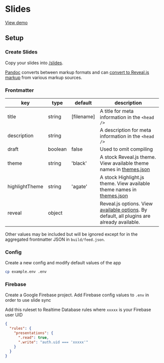 # Slides

[View demo](https://brettinternet.github.io/slides/markup-demo)

## Setup

### Create Slides

Copy your slides into [/slides](./slides).

[Pandoc](https://pandoc.org/installing.html) converts between markup formats and can [convert to Reveal.js markup](https://pandoc.org/MANUAL.html#slide-shows) from various markup sources.

### Frontmatter

| key            | type    | default    | description                                                                                                               |
| -------------- | ------- | ---------- | ------------------------------------------------------------------------------------------------------------------------- |
| title          | string  | [filename] | A title for meta information in the `<head />`                                                                            |
| description    | string  |            | A description for meta information in the `<head />`                                                                      |
| draft          | boolean | false      | Used to omit compiling                                                                                                    |
| theme          | string  | 'black'    | A stock Reveal.js theme. View available theme names in [themes.json](./scripts/utils/themes.json)                         |
| highlightTheme | string  | 'agate'    | A stock Highlight.js theme. View available theme names in [themes.json](./scripts/utils/themes.json)                      |
| reveal         | object  |            | Reveal.js options. View [available options](https://revealjs.com/config/). By default, all plugins are already available. |

Other values may be included but will be ignored except for in the aggregated frontmatter JSON in `build/feed.json`.

### Config

Create a new config and modify default values of the app

```sh
cp example.env .env
```

### Firebase

Create a Google Firebase project. Add Firebase config values to `.env` in order to use slide sync

Add this ruleset to Realtime Database rules where `xxxxx` is your Firebase user UID

```json
{
  "rules": {
    "presentations": {
      ".read": true,
      ".write": "auth.uid === 'xxxxx'"
    }
  }
}
```

<!--
TODO:
- [ ] Add D3 with transitions: https://github.com/jlegewie/reveal.js-d3js-plugin (and possibly diagram plugin: https://github.com/teone/reveal.js-diagram-plugin)
- [ ] chalkboard/drawing: https://github.com/rajgoel/reveal.js-plugins/tree/master/chalkboard
- [ ] chartjs: https://github.com/rajgoel/reveal.js-plugins/tree/master/chart
- [ ] integrate code-surfer? https://github.com/pomber/code-surfer/tree/master/packs/code-surfer
-->
